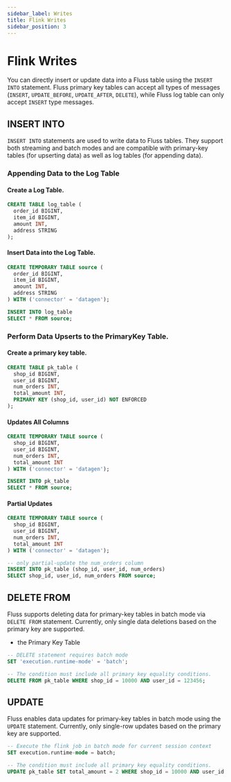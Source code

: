 ```yaml
---
sidebar_label: Writes
title: Flink Writes
sidebar_position: 3
---
```


# Flink Writes

You can directly insert or update data into a Fluss table using the `INSERT INTO` statement.
Fluss primary key tables can accept all types of messages (`INSERT`, `UPDATE_BEFORE`, `UPDATE_AFTER`, `DELETE`), while Fluss log table can only accept `INSERT` type messages.


## INSERT INTO
`INSERT INTO` statements are used to write data to Fluss tables. 
They support both streaming and batch modes and are compatible with primary-key tables (for upserting data) as well as log tables (for appending data).

### Appending Data to the Log Table
#### Create a Log Table.
```sql title="Flink SQL"
CREATE TABLE log_table (
  order_id BIGINT,
  item_id BIGINT,
  amount INT,
  address STRING
);
```

#### Insert Data into the Log Table.
```sql title="Flink SQL"
CREATE TEMPORARY TABLE source (
  order_id BIGINT,
  item_id BIGINT,
  amount INT,
  address STRING
) WITH ('connector' = 'datagen');
```

```sql title="Flink SQL"
INSERT INTO log_table
SELECT * FROM source;
```


### Perform Data Upserts to the PrimaryKey Table.

#### Create a primary key table.
```sql title="Flink SQL"
CREATE TABLE pk_table (
  shop_id BIGINT,
  user_id BIGINT,
  num_orders INT,
  total_amount INT,
  PRIMARY KEY (shop_id, user_id) NOT ENFORCED
);
```

#### Updates All Columns
```sql title="Flink SQL"
CREATE TEMPORARY TABLE source (
  shop_id BIGINT,
  user_id BIGINT,
  num_orders INT,
  total_amount INT
) WITH ('connector' = 'datagen');
```

```sql title="Flink SQL"
INSERT INTO pk_table
SELECT * FROM source;
```


#### Partial Updates

```sql title="Flink SQL"
CREATE TEMPORARY TABLE source (
  shop_id BIGINT,
  user_id BIGINT,
  num_orders INT,
  total_amount INT
) WITH ('connector' = 'datagen');
```

```sql title="Flink SQL"
-- only partial-update the num_orders column
INSERT INTO pk_table (shop_id, user_id, num_orders)
SELECT shop_id, user_id, num_orders FROM source;
```

## DELETE FROM

Fluss supports deleting data for primary-key tables in batch mode via `DELETE FROM` statement. Currently, only single data deletions based on the primary key are supported.

* the Primary Key Table
```sql title="Flink SQL"
-- DELETE statement requires batch mode
SET 'execution.runtime-mode' = 'batch';
```

```sql title="Flink SQL"
-- The condition must include all primary key equality conditions.
DELETE FROM pk_table WHERE shop_id = 10000 AND user_id = 123456;
```

## UPDATE
Fluss enables data updates for primary-key tables in batch mode using the `UPDATE` statement. Currently, only single-row updates based on the primary key are supported.

```sql title="Flink SQL"
-- Execute the flink job in batch mode for current session context
SET execution.runtime-mode = batch;
```

```sql title="Flink SQL"
-- The condition must include all primary key equality conditions.
UPDATE pk_table SET total_amount = 2 WHERE shop_id = 10000 AND user_id = 123456;
```